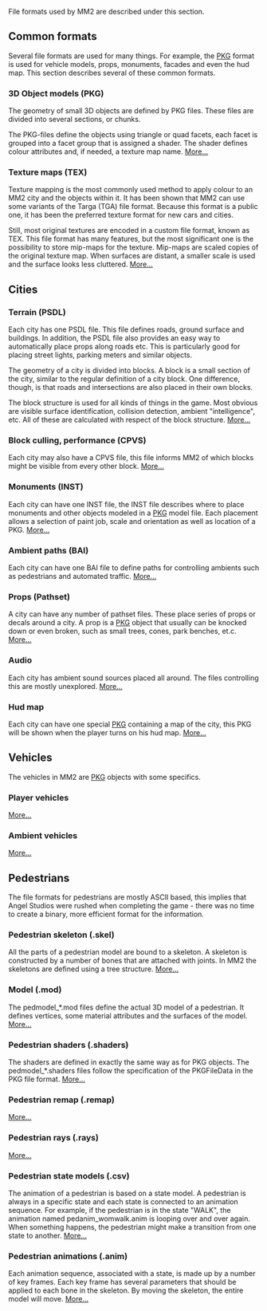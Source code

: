 File formats used by MM2 are described under this section.

## Common formats

Several file formats are used for many things. For example, the
[PKG](PKG.md) format is used for vehicle models, props,
monuments, facades and even the hud map. This section describes several
of these common formats.

### 3D Object models (PKG)

The geometry of small 3D objects are defined by PKG files. These files
are divided into several sections, or chunks.

The PKG-files define the objects using triangle or quad facets, each
facet is grouped into a facet group that is assigned a shader. The
shader defines colour attributes and, if needed, a texture map name.
[More...](PKG.md)

### Texture maps (TEX)

Texture mapping is the most commonly used method to apply colour to an
MM2 city and the objects within it. It has been shown that MM2 can use
some variants of the Targa (TGA) file format. Because this format is a
public one, it has been the preferred texture format for new cars and
cities.

Still, most original textures are encoded in a custom file format, known
as TEX. This file format has many features, but the most significant one
is the possibility to store mip-maps for the texture. Mip-maps are
scaled copies of the original texture map. When surfaces are distant, a
smaller scale is used and the surface looks less cluttered.
[More...](TEX.md)

## Cities

### Terrain (PSDL)

Each city has one PSDL file. This file defines roads, ground surface and
buildings. In addition, the PSDL file also provides an easy way to
automatically place props along roads etc. This is particularly good for
placing street lights, parking meters and similar objects.

The geometry of a city is divided into blocks. A block is a small
section of the city, similar to the regular definition of a city block.
One difference, though, is that roads and intersections are also placed
in their own blocks.

The block structure is used for all kinds of things in the game. Most
obvious are visible surface identification, collision detection, ambient
"intelligence", etc. All of these are calculated with respect of the
block structure. [More...](PSDL.md)

### Block culling, performance (CPVS)

Each city may also have a CPVS file, this file informs MM2 of which
blocks might be visible from every other block.
[More...](CPVS.md)

### Monuments (INST)

Each city can have one INST file, the INST file describes where to place
monuments and other objects modeled in a [PKG](PKG.md) model
file. Each placement allows a selection of paint job, scale and
orientation as well as location of a PKG. [More...](INST.md)

### Ambient paths (BAI)

Each city can have one BAI file to define paths for controlling ambients
such as pedestrians and automated traffic. [More...](BAI.md)

### Props (Pathset)

A city can have any number of pathset files. These place series of props
or decals around a city. A prop is a [PKG](PKG.md) object that
usually can be knocked down or even broken, such as small trees, cones,
park benches, et.c. [More...](Pathset.md)

### Audio

Each city has ambient sound sources placed all around. The files
controlling this are mostly unexplored. [More...](City_audio.md)

### Hud map

Each city can have one special [PKG](PKG.md) containing a map of
the city, this PKG will be shown when the player turns on his hud map.
[More...](Hud_map.md)

## Vehicles

The vehicles in MM2 are [PKG](PKG.md) objects with some
specifics.

### Player vehicles

[More...](Player_vehicles.md)

### Ambient vehicles

[More...](Ambient_vehicles.md)

## Pedestrians

The file formats for pedestrians are mostly ASCII based, this implies
that Angel Studios were rushed when completing the game - there was no
time to create a binary, more efficient format for the information.

### Pedestrian skeleton (.skel)

All the parts of a pedestrian model are bound to a skeleton. A skeleton
is constructed by a number of bones that are attached with joints. In
MM2 the skeletons are defined using a tree structure.
[More...](Pedestrian_skeleton.md)

### Model (.mod)

The pedmodel_\*.mod files define the actual 3D model of a pedestrian.
It defines vertices, some material attributes and the surfaces of the
model. [More...](Pedestrian_model.md)

### Pedestrian shaders (.shaders)

The shaders are defined in exactly the same way as for PKG objects. The
pedmodel_\*.shaders files follow the specification of the PKGFileData
in the PKG file format. [More...](PKG.md#Shaders)

### Pedestrian remap (.remap)

[More...](Pedestrian_remap.md)

### Pedestrian rays (.rays)

[More...](Pedestrian_rays.md)

### Pedestrian state models (.csv)

The animation of a pedestrian is based on a state model. A pedestrian is
always in a specific state and each state is connected to an animation
sequence. For example, if the pedestrian is in the state "WALK", the
animation named pedanim_womwalk.anim is looping over and over again.
When something happens, the pedestrian might make a transition from one
state to another. [More...](Pedestrian_state_models.md)

### Pedestrian animations (.anim)

Each animation sequence, associated with a state, is made up by a number
of key frames. Each key frame has several parameters that should be
applied to each bone in the skeleton. By moving the skeleton, the entire
model will move. [More...](Pedestrian_animations.md)
